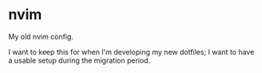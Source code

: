 # nvim

My old nvim config.

I want to keep this for when I'm developing my new dotfiles; I want to have a usable setup during the migration period.
